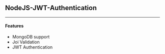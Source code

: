 ## NodeJS-JWT-Authentication
---
#### Features
- MongoDB support
- Joi Validation
- JWT Authentication
